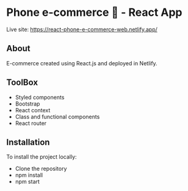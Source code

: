 # Phone e-commerce 📱 - React App

Live site: https://react-phone-e-commerce-web.netlify.app/

## About

E-commerce created using React.js and deployed in Netlify.

## ToolBox

- Styled components
- Bootstrap
- React context
- Class and functional components
- React router

## Installation

To install the project locally:

- Clone the repository
- npm install
- npm start
